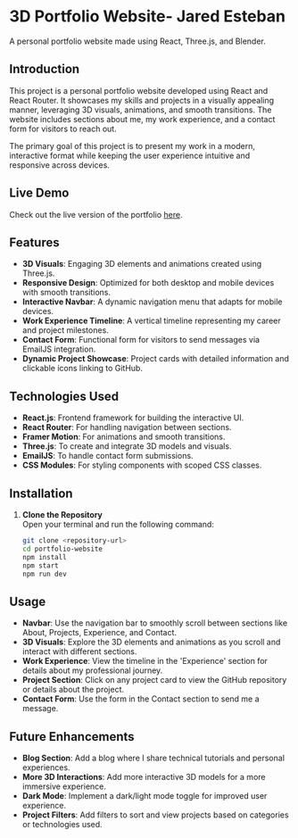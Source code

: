 # 3D Portfolio Website- Jared Esteban

A personal portfolio website made using React, Three.js, and Blender.

## Introduction
This project is a personal portfolio website developed using React and React Router. It showcases my skills and projects in a visually appealing manner, leveraging 3D visuals, animations, and smooth transitions. The website includes sections about me, my work experience, and a contact form for visitors to reach out.

The primary goal of this project is to present my work in a modern, interactive format while keeping the user experience intuitive and responsive across devices.

## Live Demo
Check out the live version of the portfolio [here](https://JaredEsteban-portfolio-three.vercel.app/).

## Features
- **3D Visuals**: Engaging 3D elements and animations created using Three.js.
- **Responsive Design**: Optimized for both desktop and mobile devices with smooth transitions.
- **Interactive Navbar**: A dynamic navigation menu that adapts for mobile devices.
- **Work Experience Timeline**: A vertical timeline representing my career and project milestones.
- **Contact Form**: Functional form for visitors to send messages via EmailJS integration.
- **Dynamic Project Showcase**: Project cards with detailed information and clickable icons linking to GitHub.

## Technologies Used
- **React.js**: Frontend framework for building the interactive UI.
- **React Router**: For handling navigation between sections.
- **Framer Motion**: For animations and smooth transitions.
- **Three.js**: To create and integrate 3D models and visuals.
- **EmailJS**: To handle contact form submissions.
- **CSS Modules**: For styling components with scoped CSS classes.

## Installation
1. **Clone the Repository**  
   Open your terminal and run the following command:
   ```bash
   git clone <repository-url>
   cd portfolio-website
   npm install
   npm start
   npm run dev


## Usage
- **Navbar**: Use the navigation bar to smoothly scroll between sections like About, Projects, Experience, and Contact.
- **3D Visuals**: Explore the 3D elements and animations as you scroll and interact with different sections.
- **Work Experience**: View the timeline in the 'Experience' section for details about my professional journey.
- **Project Section**: Click on any project card to view the GitHub repository or details about the project.
- **Contact Form**: Use the form in the Contact section to send me a message.

## Future Enhancements
- **Blog Section**: Add a blog where I share technical tutorials and personal experiences.
- **More 3D Interactions**: Add more interactive 3D models for a more immersive experience.
- **Dark Mode**: Implement a dark/light mode toggle for improved user experience.
- **Project Filters**: Add filters to sort and view projects based on categories or technologies used.

